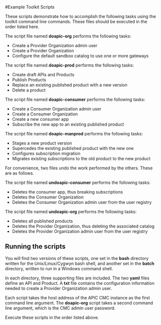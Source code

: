 #Example Toolkit Scripts

These scripts demonstrate how to accomplish the following tasks using the toolkit command line commands.  These files should be executed in the order listed here.

The script file named **doapic-org** performs the following tasks:

* Create a Provider Organization admin user
* Create a Provider Organization
* Configure the default sandbox catalog to use one or more gateways

The script file named **doapic-prod** performs the following tasks:

* Create draft APIs and Products
* Publish Products
* Replace an existing published product with a new version
* Delete a product

The script file named **doapic-consumer** performs the following tasks:

* Create a Consumer Organization admin user
* Create a Consumer Organization
* Create a new consumer app
* Subscribe the new app to an existing published product

The script file named **doapic-manprod** performs the following tasks:

* Stages a new product version
* Supercedes the existing published product with the new one
* Configures subscription migration
* Migrates existing subscriptions to the old product to the new product

For convenience, two files undo the work performed by the others.  These are as follows.

The script file named **undoapic-consumer** performs the following tasks:

* Deletes the consumer app, thus breaking subscriptions
* Deletes the Consumer Organization
* Deletes the Consumer Organization admin user from the user registry

The script file named **undoapic-org** performs the following tasks:

* Deletes all published products
* Deletes the Provider Organization, thus deleting the associated catalog
* Deletes the Provider Organization admin user from the user registry

## Running the scripts

You will find two versions of these scripts, one set in the **bash** directory written for the Unix/Linux/Cygwyn bash shell, and another set in the **batch** directory, written to run in a Windows command shell.

In each directory, three supporting files are included.  The two **yaml** files define an API and Product.  A **txt** file contains the configuration information needed to create a Provider Organization admin user.

Each script takes the host address of the APIC CMC instance as the first command line argument.  The **doapic-org** script takes a second command line argument, which is the CMC admin user password.

Execute these scripts in the order listed above.

 